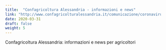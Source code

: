 ```yaml
---
title:  "Confagricoltura Alessandria - informazioni e news"
link: "http://www.confagricolturalessandria.it/comunicazione/coronavirus.asp"
date: 2020-03-31
draft: false
weight: 5
---
```


Confagricoltura Alessandria: informazioni e news per agricoltori
